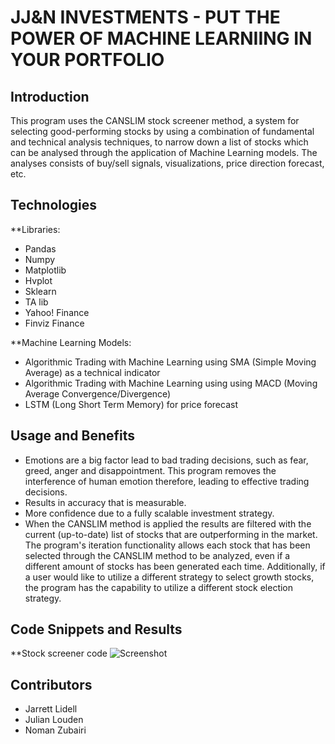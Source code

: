 # JJ&N INVESTMENTS - PUT THE POWER OF MACHINE LEARNIING IN YOUR PORTFOLIO



## Introduction
This program uses the CANSLIM stock screener method, a system for selecting good-performing stocks by using a combination of fundamental and technical analysis techniques, to narrow down a list of stocks which can be analysed through the application of Machine Learning models. The analyses consists of buy/sell signals, visualizations, price direction forecast, etc.



## Technologies
**Libraries:
* Pandas
* Numpy
* Matplotlib
* Hvplot
* Sklearn
* TA lib
* Yahoo! Finance
* Finviz Finance

**Machine Learning Models:
* Algorithmic Trading with Machine Learning using SMA (Simple Moving Average) as a technical indicator
* Algorithmic Trading with Machine Learning using using MACD (Moving Average Convergence/Divergence)
* LSTM (Long Short Term Memory) for price forecast



## Usage and Benefits
* Emotions are a big factor lead to bad trading decisions, such as fear, greed, anger and disappointment. This program removes the interference of human emotion therefore, leading to effective trading decisions.
* Results in accuracy that is measurable.
* More confidence due to a fully scalable investment strategy.
* When the CANSLIM method is applied the results are filtered with the current (up-to-date) list of stocks that are outperforming in the market. The program's iteration functionality allows each stock that has been selected through the CANSLIM method to be analyzed, even if a different amount of stocks has been generated each time. Additionally, if a user would like to utilize a different strategy to select growth stocks, the program has the capability to utilize a different stock election strategy.


## Code Snippets and Results
**Stock screener code
![Screenshot](![image](https://user-images.githubusercontent.com/103092471/183335483-d9e1ae8d-6772-47c2-bad2-386d0c49090b.png)
)


## Contributors
* Jarrett Lidell
* Julian Louden
* Noman Zubairi